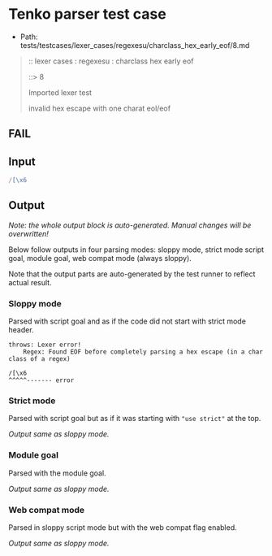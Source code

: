 # Tenko parser test case

- Path: tests/testcases/lexer_cases/regexesu/charclass_hex_early_eof/8.md

> :: lexer cases : regexesu : charclass hex early eof
>
> ::> 8
>
> Imported lexer test
>
> invalid hex escape with one charat eol/eof

## FAIL

## Input

`````js
/[\x6
`````

## Output

_Note: the whole output block is auto-generated. Manual changes will be overwritten!_

Below follow outputs in four parsing modes: sloppy mode, strict mode script goal, module goal, web compat mode (always sloppy).

Note that the output parts are auto-generated by the test runner to reflect actual result.

### Sloppy mode

Parsed with script goal and as if the code did not start with strict mode header.

`````
throws: Lexer error!
    Regex: Found EOF before completely parsing a hex escape (in a char class of a regex)

/[\x6
^^^^^------- error
`````

### Strict mode

Parsed with script goal but as if it was starting with `"use strict"` at the top.

_Output same as sloppy mode._

### Module goal

Parsed with the module goal.

_Output same as sloppy mode._

### Web compat mode

Parsed in sloppy script mode but with the web compat flag enabled.

_Output same as sloppy mode._
